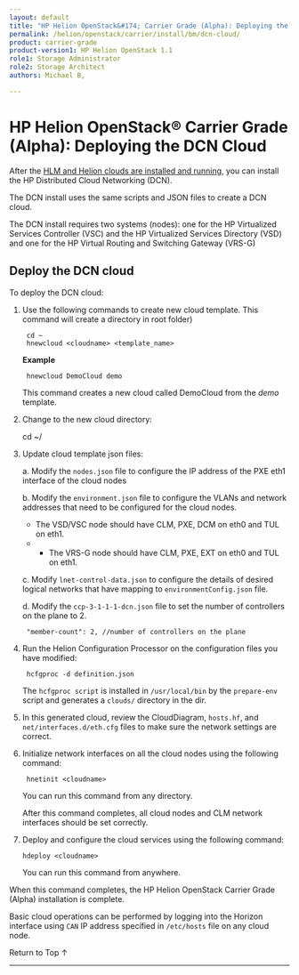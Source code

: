 ```yaml
---
layout: default
title: "HP Helion OpenStack&#174; Carrier Grade (Alpha): Deploying the Cloud"
permalink: /helion/openstack/carrier/install/bm/dcn-cloud/
product: carrier-grade
product-version1: HP Helion OpenStack 1.1
role1: Storage Administrator
role2: Storage Architect
authors: Michael B,  

---
```

<!--UNDER REVISION-->


<script>

function PageRefresh {
onLoad="window.refresh"
}

PageRefresh();	

</script>
<!--
<p style="font-size: small;"><a href="/helion/openstack/carrier/install/bm/environment/">&#9664; Configuring the installation Environment</a> | <a href="/helion/openstack/carrier/install/bm/overview/">&#9650; Installation Overview</a>  </p> 
-->
# HP Helion OpenStack&#174; Carrier Grade (Alpha): Deploying the DCN Cloud 

After the [HLM and Helion clouds are installed and running](/helion/openstack/carrier/install/bm/hlm-cloud/), you can install the HP Distributed Cloud Networking (DCN).

The DCN install uses the same scripts and JSON files to create a DCN cloud.  

The DCN install requires two systems (nodes): one for the HP Virtualized Services Controller (VSC) and the HP Virtualized Services Directory (VSD) and one for the HP Virtual Routing and Switching Gateway (VRS-G)

## Deploy the DCN cloud

To deploy the DCN cloud:

1. Use the following commands to create new cloud template. This command will create a directory <cloudname> in root folder)

		cd ~
		hnewcloud <cloudname> <template_name>

	**Example**

		hnewcloud DemoCloud demo

	This command creates a new cloud called DemoCloud from the *demo* template.

2. Change to the new cloud directory:

	cd ~/<cloudname>

5. Update cloud template json files:

	a. Modify the `nodes.json` file to configure the IP address of the PXE eth1 interface of the cloud nodes

	b. Modify the `environment.json` file to configure the VLANs and network addresses that need to be configured for the cloud nodes. 

	* The VSD/VSC node should have CLM, PXE, DCM on eth0 and TUL on eth1. 
	* * The VRS-G node should have CLM, PXE, EXT on eth0 and TUL on eth1. 
	
	c. Modify `lnet-control-data.json` to configure the details of desired logical networks that have mapping to `environmentConfig.json` file.

	d. Modify the `ccp-3-1-1-1-dcn.json` file to set the number of controllers on the plane to 2.

		"member-count": 2, //number of controllers on the plane

6. Run the Helion Configuration Processor on the configuration files you have modified:

		hcfgproc -d definition.json

	The `hcfgproc script` is installed in `/usr/local/bin` by the `prepare-env` script and generates a `clouds/` directory in the <cloudname> dir.

8. In this generated cloud, review the CloudDiagram, `hosts.hf`, and `net/interfaces.d/eth.cfg` files to make sure the network settings are correct.

9. Initialize network interfaces on all the cloud nodes using the following command:

		hnetinit <cloudname> 

	You can run this command from any directory. 

	After this command completes, all cloud nodes and CLM network interfaces should be set correctly. 

10. Deploy and configure the cloud services using the following command:

		hdeploy <cloudname> 

	You can run this command from anywhere.


When this command completes, the HP Helion OpenStack Carrier Grade (Alpha) installation is complete.

Basic cloud operations can be performed by logging into the Horizon interface using `CAN` IP address specified in `/etc/hosts` file on any cloud node.

<a href="#top" style="padding:14px 0px 14px 0px; text-decoration: none;"> Return to Top &#8593; </a>

---
